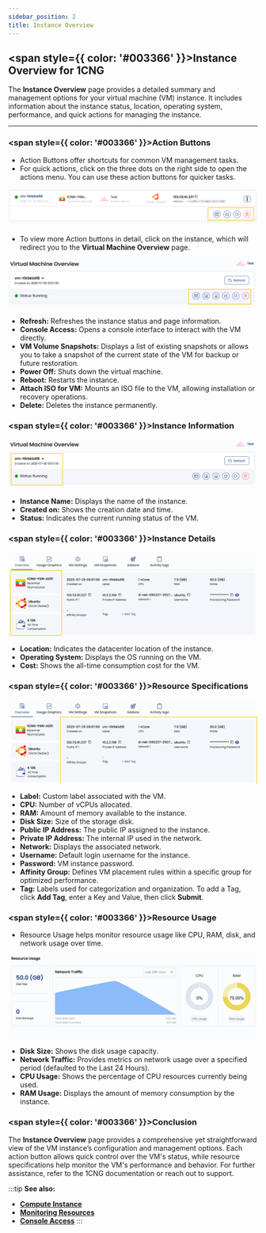 ```yaml
---
sidebar_position: 2
title: Instance Overview
---
```


## <span style={{ color: '#003366' }}>Instance Overview for 1CNG</span>

The **Instance Overview** page provides a detailed summary and management options for your virtual machine (VM) instance. It includes information about the instance status, location, operating system, performance, and quick actions for managing the instance.

----------

### <span style={{ color: '#003366' }}>Action Buttons</span>

- Action Buttons offer shortcuts for common VM management tasks.
- For quick actions, click on the three dots on the right side to open the actions menu. You can use these action buttons for quicker tasks.

![Action Buttons](images/action-button.png)

- To view more Action buttons in detail, click on the instance, which will redirect you to the **Virtual Machine Overview** page.

![Detailed Action Buttons](images/virtual-machine-overview.png)

- **Refresh:** Refreshes the instance status and page information.
- **Console Access:** Opens a console interface to interact with the VM directly.
- **VM Volume Snapshots:** Displays a list of existing snapshots or allows you to take a snapshot of the current state of the VM for backup or future restoration.
- **Power Off:** Shuts down the virtual machine.
- **Reboot:** Restarts the instance.
- **Attach ISO for VM:** Mounts an ISO file to the VM, allowing installation or recovery operations.
- **Delete:** Deletes the instance permanently.

### <span style={{ color: '#003366' }}>Instance Information</span>

![Instance Information](images/instance-infromation.png)

- **Instance Name:** Displays the name of the instance.
- **Created on:** Shows the creation date and time.
- **Status:** Indicates the current running status of the VM.

### <span style={{ color: '#003366' }}>Instance Details</span>

![Instance Details](images/instance-detail.png)

- **Location:** Indicates the datacenter location of the instance.
- **Operating System:** Displays the OS running on the VM.
- **Cost:** Shows the all-time consumption cost for the VM.

### <span style={{ color: '#003366' }}>Resource Specifications</span>

![Resource Specifications](images/resources-specification.png)

- **Label:** Custom label associated with the VM.
- **CPU:** Number of vCPUs allocated.
- **RAM:** Amount of memory available to the instance.
- **Disk Size:** Size of the storage disk.
- **Public IP Address:** The public IP assigned to the instance.
- **Private IP Address:** The internal IP used in the network.
- **Network:** Displays the associated network.
- **Username:** Default login username for the instance.
- **Password:** VM instance password.
- **Affinity Group:** Defines VM placement rules within a specific group for optimized performance.
- **Tag:** Labels used for categorization and organization. To add a Tag, click **Add Tag**, enter a Key and Value, then click **Submit**.

### <span style={{ color: '#003366' }}>Resource Usage</span>

- Resource Usage helps monitor resource usage like CPU, RAM, disk, and network usage over time.

![Resource Usage](images/resource-usage.png)

- **Disk Size:** Shows the disk usage capacity.
- **Network Traffic:** Provides metrics on network usage over a specified period (defaulted to the Last 24 Hours).
- **CPU Usage:** Shows the percentage of CPU resources currently being used.
- **RAM Usage:** Displays the amount of memory consumption by the instance.

### <span style={{ color: '#003366' }}>Conclusion</span>

The **Instance Overview** page provides a comprehensive yet straightforward view of the VM instance’s configuration and management options. Each action button allows quick control over the VM's status, while resource specifications help monitor the VM's performance and behavior. For further assistance, refer to the 1CNG documentation or reach out to support.

:::tip
**See also:**  
- **[Compute Instance](./Compute%20Instance.md)**  
- **[Monitoring Resources](./Monitoring%20Resources.md)**  
- **[Console Access](./Console%20Access.md)**
:::
